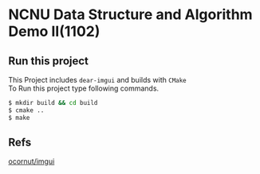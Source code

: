 # NCNU Data Structure and Algorithm Demo II(1102)

## Run this project

This Project includes `dear-imgui` and builds with `CMake`  
To Run this project type following commands.

```bash
$ mkdir build && cd build
$ cmake ..
$ make
```

## Refs
[ocornut/imgui](https://github.com/ocornut/imgui)
